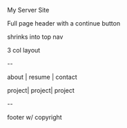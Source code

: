 My Server Site

Full page header with a continue button

shrinks into top nav

3 col layout

--

 about | resume | contact

project| project| project

--

footer w/ copyright